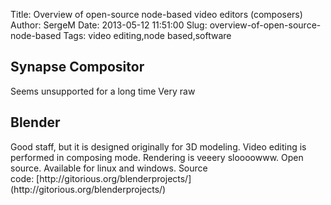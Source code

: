 Title: Overview of open-source node-based video editors (composers)
Author: SergeM
Date: 2013-05-12 11:51:00
Slug: overview-of-open-source-node-based
Tags: video editing,node based,software

<div dir="ltr" style="text-align: left;" trbidi="on"><h2>Synapse Compositor </h2>Seems unsupported for a long time 
Very raw






<h2>Blender</h2>Good staff, but it is designed originally for 3D modeling. Video editing is performed in composing mode. Rendering is veeery sloooowww. Open source. Available for linux and windows. 
Source code:&nbsp;[http://gitorious.org/blenderprojects/](http://gitorious.org/blenderprojects/)</div>
